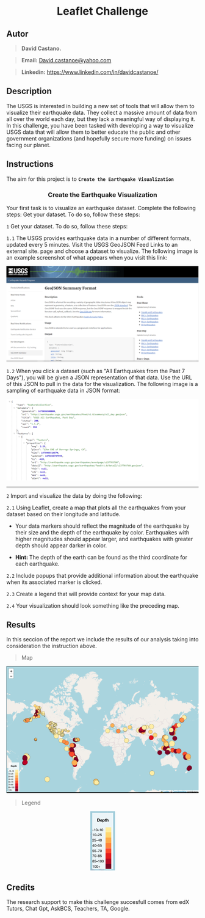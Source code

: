# <center> Leaflet Challenge

## Autor
> **David Castano.** 

><strong>Email:</strong> David.castanoe@yahoo.com

><strong>Linkedin:</strong> https://www.linkedin.com/in/davidcastanoe/

## Description 
The USGS is interested in building a new set of tools that will allow them to visualize their earthquake data. They collect a massive amount of data from all over the world each day, but they lack a meaningful way of displaying it. In this challenge, you have been tasked with developing a way to visualize USGS data that will allow them to better educate the public and other government organizations (and hopefully secure more funding) on issues facing our planet.

## Instructions
The aim for this project is to <strong>`Create the Earthquake Visualization`</strong>

### <center> Create the Earthquake Visualization
Your first task is to visualize an earthquake dataset. Complete the following steps:
Get your dataset. To do so, follow these steps:

`1` Get your dataset. To do so, follow these steps:

`1.1` The USGS provides earthquake data in a number of different formats, updated every 5 minutes. Visit the USGS GeoJSON Feed Links to an external site. page and choose a dataset to visualize. The following image is an example screenshot of what appears when you visit this link:

<p align='center'> <img alt='USGS Data' src="https://github.com/Dav9nchi/Leaflet-challenge/blob/main/Leaflet-Part-1/Images/3-Data.png"> </p>

`1.2` When you click a dataset (such as "All Earthquakes from the Past 7 Days"), you will be given a JSON representation of that data. Use the URL of this JSON to pull in the data for the visualization. The following image is a sampling of earthquake data in JSON format:

<p align='center'> <img alt='JSON Data' src="https://github.com/Dav9nchi/Leaflet-challenge/blob/main/Leaflet-Part-1/Images/4-JSON.png"> </p>

<hr>

`2` Import and visualize the data by doing the following:

`2.1` Using Leaflet, create a map that plots all the earthquakes from your dataset based on their longitude and latitude.

- Your data markers should reflect the magnitude of the earthquake by their size and the depth of the earthquake by color. Earthquakes with higher magnitudes should appear larger, and earthquakes with greater depth should appear darker in color.

- <strong> Hint: </strong> The depth of the earth can be found as the third coordinate for each earthquake.

`2.2` Include popups that provide additional information about the earthquake when its associated marker is clicked.

`2.3` Create a legend that will provide context for your map data.

`2.4` Your visualization should look something like the preceding map.

## Results 
In this seccion of the report we include the results of our analysis taking into consideration the instruction above.

> Map
<p align='center'> <img alt='JSON Data' src="https://github.com/Dav9nchi/Leaflet-challenge/blob/main/Leaflet-Part-1/Images/Results.png"> </p>

> Legend 
<p align='center'> <img alt='JSON Data' src="https://github.com/Dav9nchi/Leaflet-challenge/blob/main/Leaflet-Part-1/Images/Legend.png"> </p>

## Credits
 The research support to make this challenge succesfull comes from edX Tutors, Chat Gpt, AskBCS, Teachers, TA, Google.







